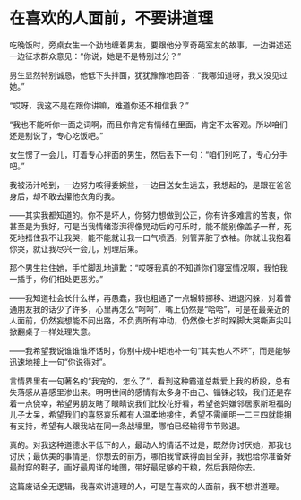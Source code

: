 # 在喜欢的人面前，不要讲道理

吃晚饭时，旁桌女生一个劲地缠着男友，要跟他分享奇葩室友的故事，一边讲述还一边征求群众意见：“你说，她是不是特别过分？” 

男生显然特别诚恳，他低下头拌面，犹犹豫豫地回答：“我哪知道呀，我又没见过她。” 

“哎呀，我这不是在跟你讲嘛，难道你还不相信我？” 

“我也不能听你一面之词啊，而且你肯定有情绪在里面，肯定不太客观。所以咱们还是别说了，专心吃饭吧。” 

女生愣了一会儿，盯着专心拌面的男生，然后丢下一句：“咱们别吃了，专心分手吧。” 

我被汤汁呛到，一边努力咳得委婉些，一边目送女生远去，我想起的，是跟在爸爸身后，却不敢去攥他衣角的我。 

——其实我都知道的。你不是坏人，你努力想做到公正，你有许多难言的苦衷，你甚至是为我好，可是当我情绪澎湃得像晃动后的可乐时，能不能别像盖子一样，死死地捂住我不让我哭，能不能就让我一口气喷洒，别管弄脏了衣袖。你就让我抱着你哭，就让我尽兴一会儿，别理后果。 

那个男生拦住她，手忙脚乱地道歉：“哎呀我真的不知道你们寝室情况啊，我怕我一插手，你们相处更恶劣。” 

——我知道社会长什么样，再愚蠢，我也粗通了一点辗转挪移、进退闪躲，对着普通朋友我的话少了许多，心里再怎么“呵呵”，嘴上仍然是“哈哈”，可是在最亲近的人面前，仍然妄想能不问出路，不负责所有冲动，仍然像七岁时跺脚大哭嘶声尖叫掀翻桌子一样处理失意。 

——我希望我说谁谁谁坏话时，你别中规中矩地补一句“其实他人不坏”，而是能够迅速地接上一句“你说得对”。 

言情界里有一句著名的“我宠的，怎么了”，看到这种霸道总裁爱上我的桥段，总有失落感从喜感里渗出来。明明世间的感情有太多身不由己、锱铢必较，我们还是存着一点侥幸，希望男朋友瞎了眼睛说我们比校花好看，希望爸妈嫌邻居家斯坦福的儿子太呆，希望我们的喜怒哀乐都有人温柔地接住，希望不需阐明一二三四就能拥有支持，希望有人跟我站在同一条战壕里，哪怕已经输得节节败退。 

真的。对我这种道德水平低下的人，最动人的情话不过是，既然你讨厌她，那我也讨厌；最优美的事情是，你想去的前方，哪怕我曾跌得面目全非，我也给你准备好最耐穿的鞋子，画好最周详的地图，带好最足够的干粮，然后我陪你去。 

这篇废话全无逻辑，我喜欢讲道理的人，可是在喜欢的人面前，我不想讲道理。